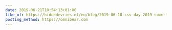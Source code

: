 ```yaml
---
date: 2019-06-21T10:54:13+01:00
like_of: https://hiddedevries.nl/en/blog/2019-06-18-css-day-2019-some-things-i-learned
posting_method: https://omnibear.com
---
```

